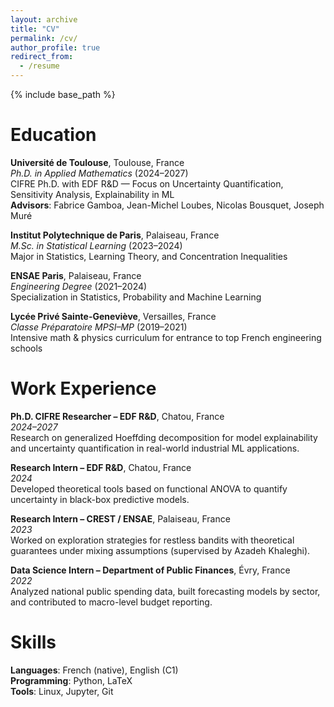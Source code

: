 ```yaml
---
layout: archive
title: "CV"
permalink: /cv/
author_profile: true
redirect_from:
  - /resume
---
```


{% include base_path %}



Education
======

**Université de Toulouse**, Toulouse, France  
*Ph.D. in Applied Mathematics* (2024–2027)  
CIFRE Ph.D. with EDF R&D — Focus on Uncertainty Quantification, Sensitivity Analysis, Explainability in ML  
**Advisors**: Fabrice Gamboa, Jean-Michel Loubes, Nicolas Bousquet, Joseph Muré

**Institut Polytechnique de Paris**, Palaiseau, France  
*M.Sc. in Statistical Learning* (2023–2024)  
Major in Statistics, Learning Theory, and Concentration Inequalities

**ENSAE Paris**, Palaiseau, France  
*Engineering Degree* (2021–2024)  
Specialization in Statistics, Probability and Machine Learning

**Lycée Privé Sainte-Geneviève**, Versailles, France  
*Classe Préparatoire MPSI–MP* (2019–2021)  
Intensive math & physics curriculum for entrance to top French engineering schools

Work Experience
======

**Ph.D. CIFRE Researcher – EDF R&D**, Chatou, France  
*2024–2027*  
Research on generalized Hoeffding decomposition for model explainability and uncertainty quantification in real-world industrial ML applications.

**Research Intern – EDF R&D**, Chatou, France  
*2024*  
Developed theoretical tools based on functional ANOVA to quantify uncertainty in black-box predictive models.

**Research Intern – CREST / ENSAE**, Palaiseau, France  
*2023*  
Worked on exploration strategies for restless bandits with theoretical guarantees under mixing assumptions (supervised by Azadeh Khaleghi).

**Data Science Intern – Department of Public Finances**, Évry, France  
*2022*  
Analyzed national public spending data, built forecasting models by sector, and contributed to macro-level budget reporting.

Skills
======

**Languages**: French (native), English (C1)  
**Programming**: Python, LaTeX  
**Tools**: Linux, Jupyter, Git


